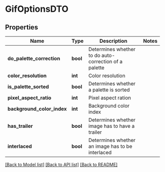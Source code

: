 # GifOptionsDTO

## Properties
Name | Type | Description | Notes
------------ | ------------- | ------------- | -------------
**do_palette_correction** | **bool** | Determines whether to do auto-correction of a palette | 
**color_resolution** | **int** | Color resolution | 
**is_palette_sorted** | **bool** | Determines whether a palette is sorted | 
**pixel_aspect_ratio** | **int** | Pixel aspect ration | 
**background_color_index** | **int** | Background color index | 
**has_trailer** | **bool** | Determines whether image has to have a trailer | 
**interlaced** | **bool** | Determines whether an image has to be interlaced | 

[[Back to Model list]](../README.md#documentation-for-models) [[Back to API list]](../README.md#documentation-for-api-endpoints) [[Back to README]](../README.md)


